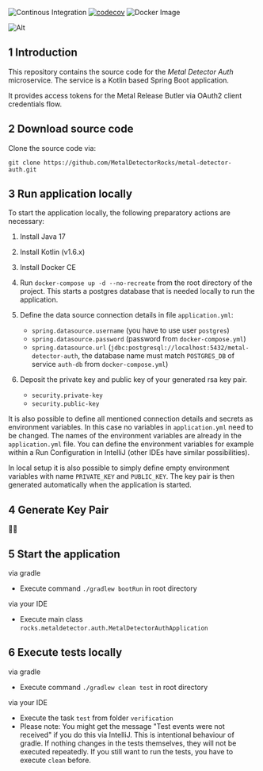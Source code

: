 ![Continous Integration](https://github.com/MetalDetectorRocks/metal-detector-auth/workflows/Continous%20Integration/badge.svg)
[![codecov](https://codecov.io/gh/MetalDetectorRocks/metal-detector-auth/branch/master/graph/badge.svg)](https://codecov.io/gh/MetalDetectorRocks/metal-detector-auth)
![Docker Image](https://github.com/MetalDetectorRocks/metal-detector-auth/workflows/Docker%20Image/badge.svg)

![Alt](https://repobeats.axiom.co/api/embed/00997fe0c4bd71f2b8e6de452e532e38d2047663.svg "Repobeats analytics image")

## 1 Introduction

This repository contains the source code for the _Metal Detector Auth_ microservice. The service is a Kotlin based Spring Boot application.

It provides access tokens for the Metal Release Butler via OAuth2 client credentials flow.

## 2 Download source code

Clone the source code via:

```
git clone https://github.com/MetalDetectorRocks/metal-detector-auth.git
```

## 3 Run application locally

To start the application locally, the following preparatory actions are necessary:

1. Install Java 17

2. Install Kotlin (v1.6.x)

3. Install Docker CE

4. Run `docker-compose up -d --no-recreate` from the root directory of the project. This starts a postgres database that is needed locally to run the application.

5. Define the data source connection details in file `application.yml`:
    - `spring.datasource.username` (you have to use user `postgres`)
    - `spring.datasource.password` (password from `docker-compose.yml`)
    - `spring.datasource.url` (`jdbc:postgresql://localhost:5432/metal-detector-auth`, the database name must match `POSTGRES_DB` of service `auth-db` from `docker-compose.yml`)

6. Deposit the private key and public key of your generated rsa key pair.
    - `security.private-key`
    - `security.public-key`

It is also possible to define all mentioned connection details and secrets as environment variables. In this case no variables in `application.yml` need to be changed. The names of the environment variables are already in the `application.yml` file. You can define the environment variables for example within a Run Configuration in IntelliJ (other IDEs have similar possibilities).

In local setup it is also possible to simply define empty environment variables with name `PRIVATE_KEY` and `PUBLIC_KEY`. The key pair is then generated automatically when the application is started.

## 4 Generate Key Pair

🤷‍♂️

## 5 Start the application

via gradle
- Execute command `./gradlew bootRun` in root directory

via your IDE
- Execute main class `rocks.metaldetector.auth.MetalDetectorAuthApplication`

## 6 Execute tests locally

via gradle
- Execute command `./gradlew clean test` in root directory

via your IDE
- Execute the task `test` from folder `verification`
- Please note: You might get the message "Test events were not received" if you do this via IntelliJ. This is intentional behaviour of gradle. If nothing changes in the tests themselves, they will not be executed repeatedly. If you still want to run the tests, you have to execute `clean` before.
